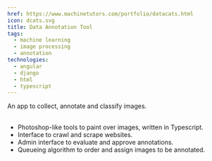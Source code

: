 ```yaml
---
href: https://www.machinetutors.com/portfolio/datacats.html
icon: dcats.svg
title: Data Annotation Tool
tags:
  - machine learning
  - image processing
  - annotation
technologies:
  - angular
  - django
  - html
  - typescript
---
```

An app to collect, annotate and classify images. 
<br></br>
 - Photoshop-like tools to paint over images, written in Typescript.
 - Interface to crawl and scrape websites.
 - Admin interface to evaluate and approve annotations.
 - Queueing algorithm to order and assign images to be annotated.